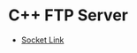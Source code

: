 # C++ FTP Server



- [Socket Link](https://github.com/Mazeqi/PaperNote/blob/master/StudyNote/CppNote/socket.md)                                                                                                                                                                                                                                                                                                                                                                                                                                                                                                                                                                                                                                                                                                                                                                                                                                                                                                                                            